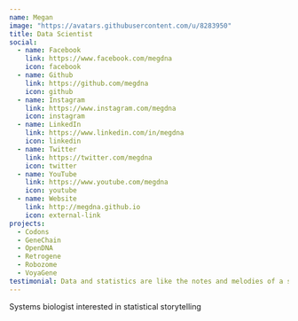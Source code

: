 ```yaml
---
name: Megan
image: "https://avatars.githubusercontent.com/u/8283950"
title: Data Scientist
social:
  - name: Facebook
    link: https://www.facebook.com/megdna
    icon: facebook
  - name: Github
    link: https://github.com/megdna
    icon: github
  - name: Instagram
    link: https://www.instagram.com/megdna
    icon: instagram
  - name: LinkedIn
    link: https://www.linkedin.com/in/megdna
    icon: linkedin
  - name: Twitter
    link: https://twitter.com/megdna
    icon: twitter
  - name: YouTube
    link: https://www.youtube.com/megdna
    icon: youtube
  - name: Website
    link: http://megdna.github.io
    icon: external-link
projects:
  - Codons
  - GeneChain
  - OpenDNA
  - Retrogene
  - Robozome
  - VoyaGene
testimonial: Data and statistics are like the notes and melodies of a song, the genes and natural processes that tell the ultimate story of life. We must be the instruments for positive change.
---
```


Systems biologist interested in statistical storytelling
